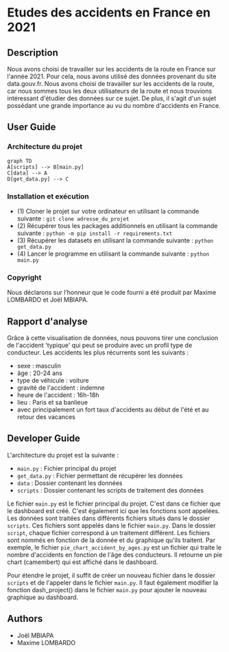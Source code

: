 # Etudes des accidents en France en 2021

## Description
Nous avons choisi de travailler sur les accidents de la route en France sur l'année 2021. Pour cela, nous avons utilisé
des données provenant du site data.gouv.fr. Nous avons choisi de travailler sur les accidents de la route, car nous
sommes tous les deux utilisateurs de la route et nous trouvions intéressant d'étudier des données sur ce sujet. De plus,
il s'agit d'un sujet possédant une grande importance au vu du nombre d'accidents en France.

## User Guide

### Architecture du projet
```mermaid
graph TD
A[scripts] --> B[main.py]
C[data] --> A
D[get_data.py] --> C
```

### Installation et exécution
- (1) Cloner le projet sur votre ordinateur en utilisant la commande suivante : `git clone adresse_du_projet`
- (2) Récupérer tous les packages additionnels en utilisant la commande suivante : `python -m pip install -r requirements.txt`
- (3) Récupérer les datasets en utilisant la commande suivante : `python get_data.py`
- (4) Lancer le programme en utilisant la commande suivante : `python main.py`

### Copyright
Nous déclarons sur l’honneur que le code fourni a été produit par Maxime LOMBARDO et Joël MBIAPA.


## Rapport d'analyse
Grâce à cette visualisation de données, nous pouvons tirer une conclusion de l'accident 'typique' qui peut se produire
avec un profil type de conducteur. Les accidents les plus récurrents sont les suivants :
- sexe : masculin
- âge : 20-24 ans
- type de véhicule : voiture
- gravité de l'accident : indemne
- heure de l'accident : 16h-18h
- lieu : Paris et sa banlieue
- avec principalement un fort taux d'accidents au début de l'été et au retour des vacances


## Developer Guide
L'architecture du projet est la suivante :
- `main.py` : Fichier principal du projet
- `get_data.py` : Fichier permettant de récupérer les données
- `data` : Dossier contenant les données
- `scripts` : Dossier contenant les scripts de traitement des données

Le fichier `main.py` est le fichier principal du projet. C'est dans ce fichier que le dashboard est créé.
C'est également ici que les fonctions sont appelées. Les données sont traitées dans différents fichiers
situés dans le dossier `scripts`. Ces fichiers sont appelés dans le fichier `main.py`. Dans le dossier `script`,
chaque fichier correspond à un traitement différent. Les fichiers sont nommés en fonction de la donnée et du graphique
qu'ils traitent. Par exemple, le fichier `pie_chart_accident_by_ages.py` est un fichier qui traite le nombre d'accidents
en fonction de l'âge des conducteurs. Il retourne un pie chart (camembert) qui est affiché dans le dashboard.

Pour étendre le projet, il suffit de créer un nouveau fichier dans le dossier `scripts` et de l'appeler dans le fichier `main.py`.
Il faut également modifier la fonction dash_project() dans le fichier `main.py` pour ajouter le nouveau graphique au dashboard.

## Authors
- Joël MBIAPA
- Maxime LOMBARDO
